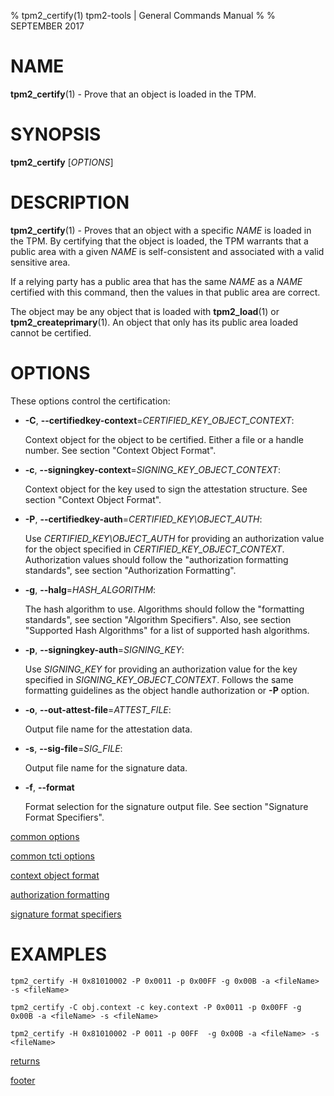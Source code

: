 % tpm2_certify(1) tpm2-tools | General Commands Manual
%
% SEPTEMBER 2017

# NAME

**tpm2_certify**(1) - Prove that an object is loaded in the TPM.

# SYNOPSIS

**tpm2_certify** [*OPTIONS*]

# DESCRIPTION

**tpm2_certify**(1) - Proves that an object with a specific _NAME_ is loaded in the TPM.
By certifying that the object is loaded, the TPM warrants that a public area
with a given _NAME_ is self-consistent and associated with a valid sensitive area.

If a relying party has a public area that has the same _NAME_ as a _NAME_ certified
with this command, then the values in that public area are correct.

The object may be any object that is loaded with **tpm2_load**(1) or **tpm2_createprimary**(1).
An object that only has its public area loaded cannot be certified.

# OPTIONS

These options control the certification:

  * **-C**, **\--certifiedkey-context**=_CERTIFIED\_KEY\_OBJECT\_CONTEXT_:

    Context object for the object to be certified. Either a file or a handle number.
    See section "Context Object Format".

  * **-c**, **\--signingkey-context**=_SIGNING\_KEY\_OBJECT\_CONTEXT_:

    Context object for the key used to sign the attestation structure.
    See section "Context Object Format".

  * **-P**, **\--certifiedkey-auth**=_CERTIFIED\_KEY\OBJECT\_AUTH_:

    Use _CERTIFIED\_KEY\OBJECT\_AUTH_ for providing an authorization value for the object specified
    in _CERTIFIED\_KEY\_OBJECT\_CONTEXT_.
    Authorization values should follow the "authorization formatting standards",
    see section "Authorization Formatting".

  * **-g**, **\--halg**=_HASH\_ALGORITHM_:

    The hash algorithm to use.
    Algorithms should follow the "formatting standards", see section
    "Algorithm Specifiers".
    Also, see section "Supported Hash Algorithms" for a list of supported hash
    algorithms.

  * **-p**, **\--signingkey-auth**=_SIGNING\_KEY_:

    Use _SIGNING\_KEY_ for providing an authorization value for the key specified
    in _SIGNING\_KEY\_OBJECT\_CONTEXT_.
    Follows the same formatting guidelines as the object handle authorization or
    **-P** option.

  * **-o**, **\--out-attest-file**=_ATTEST\_FILE_:

    Output file name for the attestation data.

  * **-s**, **\--sig-file**=_SIG\_FILE_:

    Output file name for the signature data.

  * **-f**, **\--format**

    Format selection for the signature output file. See section "Signature Format Specifiers".

[common options](common/options.md)

[common tcti options](common/tcti.md)

[context object format](common/ctxobj.md)

[authorization formatting](common/authorizations.md)

[signature format specifiers](common/signature.md)

# EXAMPLES

```
tpm2_certify -H 0x81010002 -P 0x0011 -p 0x00FF -g 0x00B -a <fileName> -s <fileName>

tpm2_certify -C obj.context -c key.context -P 0x0011 -p 0x00FF -g 0x00B -a <fileName> -s <fileName>

tpm2_certify -H 0x81010002 -P 0011 -p 00FF  -g 0x00B -a <fileName> -s <fileName>
```

[returns](common/returns.md)

[footer](common/footer.md)
